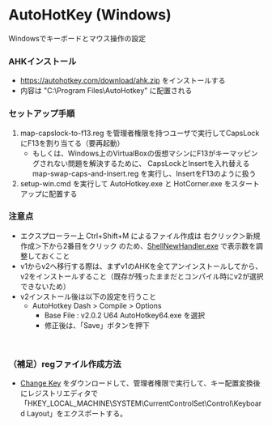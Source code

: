 
# AutoHotKey (Windows)

Windowsでキーボードとマウス操作の設定


### AHKインストール

- https://autohotkey.com/download/ahk.zip をインストールする
- 内容は "C:\Program Files\AutoHotkey" に配置される


### セットアップ手順

1. map-capslock-to-f13.reg を管理者権限を持つユーザで実行してCapsLockにF13を割り当てる（要再起動）
    * もしくは、Windows上のVirtualBoxの仮想マシンにF13がキーマッピングされない問題を解決するために、
      CapsLockとInsertを入れ替える map-swap-caps-and-insert.reg を実行し、InsertをF13のように扱う
2. setup-win.cmd を実行して AutoHotkey.exe と HotCorner.exe をスタートアップに配置する

### 注意点

- エクスプローラー上 Ctrl+Shift+M によるファイル作成は 右クリック＞新規作成＞下から2番目をクリック のため、[ShellNewHandler.exe](https://sourceforge.net/projects/shellnewhandler/) で表示数を調整しておくこと
- v1からv2へ移行する際は、まずv1のAHKを全てアンインストールしてから、v2をインストールすること（既存が残ったままだとコンパイル時にv2が選択できないため）
- v2インストール後は以下の設定を行うこと
  - AutoHotkey Dash > Compile > Options
    - Base File : v2.0.2 U64 AutoHotkey64.exe を選択
    - 修正後は、「Save」ボタンを押下



<br>

### （補足）regファイル作成方法

- [Change Key](https://forest.watch.impress.co.jp/library/software/changekey/) をダウンロードして、管理者権限で実行して、キー配置変換後にレジストリエディタで「HKEY_LOCAL_MACHINE\SYSTEM\CurrentControlSet\Control\Keyboard Layout」をエクスポートする。
